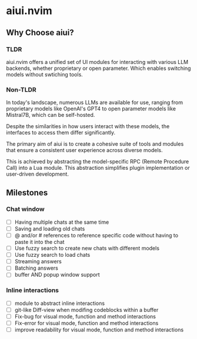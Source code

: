 # aiui.nvim

## Why Choose aiui?
### TLDR

aiui.nvim offers a unified set of UI modules for interacting with various LLM backends, whether proprietary or open parameter. Which enables switching models without swtiching tools.

### Non-TLDR

In today's landscape, numerous LLMs are available for use, ranging from proprietary models like OpenAI's GPT4 to open parameter models like Mistral7B, which can be self-hosted.

Despite the similarities in how users interact with these models, the interfaces to access them differ significantly.

The primary aim of aiui is to create a cohesive suite of tools and modules that ensure a consistent user experience across diverse models.

This is achieved by abstracting the model-specific RPC (Remote Procedure Call) into a Lua module. This abstraction simplifies plugin implementation or user-driven development.

## Milestones

### Chat window
- [ ] Having multiple chats at the same time
- [ ] Saving and loading old chats
- [ ] @ and/or # references to reference specific code without having to paste it into the chat
- [ ] Use fuzzy search to create new chats with different models
- [ ] Use fuzzy search to load chats
- [ ] Streaming answers
- [ ] Batching answers
- [ ] buffer AND popup window support

### Inline interactions
- [ ] module to abstract inline interactions
- [ ] git-like Diff-view when modifing codeblocks within a buffer
- [ ] Fix-bug for visual mode, function and method interactions
- [ ] Fix-error for visual mode, function and method interactions
- [ ] improve readability for visual mode, function and method interactions

